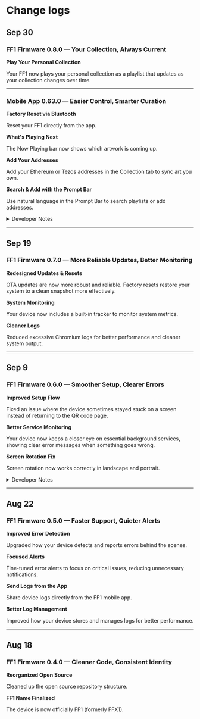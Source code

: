 # Change logs

## Sep 30

### FF1 Firmware 0.8.0 — Your Collection, Always Current

**Play Your Personal Collection**

Your FF1 now plays your personal collection as a playlist that updates as your collection changes over time.

---

### Mobile App 0.63.0 — Easier Control, Smarter Curation

**Factory Reset via Bluetooth**

Reset your FF1 directly from the app.

**What's Playing Next**

The Now Playing bar now shows which artwork is coming up.

**Add Your Addresses**

Add your Ethereum or Tezos addresses in the Collection tab to sync art you own.

**Search & Add with the Prompt Bar**

Use natural language in the Prompt Bar to search playlists or add addresses.

<details>
<summary>Developer Notes</summary>

- QEMU build support (see QEMU instructions)
</details>

---

## Sep 19

### FF1 Firmware 0.7.0 — More Reliable Updates, Better Monitoring

**Redesigned Updates & Resets**

OTA updates are now more robust and reliable. Factory resets restore your system to a clean snapshot more effectively.

**System Monitoring**

Your device now includes a built-in tracker to monitor system metrics.

**Cleaner Logs**

Reduced excessive Chromium logs for better performance and cleaner system output.

---

## Sep 9

### FF1 Firmware 0.6.0 — Smoother Setup, Clearer Errors

**Improved Setup Flow**

Fixed an issue where the device sometimes stayed stuck on a screen instead of returning to the QR code page.

**Better Service Monitoring**

Your device now keeps a closer eye on essential background services, showing clear error messages when something goes wrong.

**Screen Rotation Fix**

Screen rotation now works correctly in landscape and portrait.

<details>
<summary>Developer Notes</summary>

- Run FF1 firmware in QEMU for testing without physical hardware
</details>

---

## Aug 22

### FF1 Firmware 0.5.0 — Faster Support, Quieter Alerts

**Improved Error Detection**

Upgraded how your device detects and reports errors behind the scenes.

**Focused Alerts**

Fine-tuned error alerts to focus on critical issues, reducing unnecessary notifications.

**Send Logs from the App**

Share device logs directly from the FF1 mobile app.

**Better Log Management**

Improved how your device stores and manages logs for better performance.

---

## Aug 18

### FF1 Firmware 0.4.0 — Cleaner Code, Consistent Identity

**Reorganized Open Source**

Cleaned up the open source repository structure.

**FF1 Name Finalized**

The device is now officially FF1 (formerly FFX1).